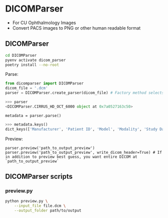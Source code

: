 # DICOMParser

* For CU Ophthalmology Images
* Convert PACS images to PNG or other human readable format

## DICOMParser
```bash
cd DICOMParser
pyenv activate dicom_parser
poetry install --no-root
```

Parse:
```python
from dicomparser import DICOMParser
dicom_file = '.dcm'
parser = DICOMParser.create_parser(dicom_file) # Factory method selects subclass
```

```python
>>> parser
<DICOMParser.CIRRUS_HD_OCT_6000 object at 0x7a0527163c50>
```
```
metadata = parser.parse()
```
```python
>>> metadata.keys()
dict_keys(['Manufacturer', 'Patient ID', 'Model', 'Modality', 'Study Date', 'SOP Class', 'SOP Class Description', 'SOP Instance', 'Series Description', 'png_pages'])
```

Preview:
```
parser.preview('path_to_output_preview')
parser.preview('path_to_output_preview', write_dicom_header=True) # If in addition to preview best guess, you want entire DICOM at `path_to_output_preview`
```

## DICOMParser scripts

### preview.py

```sh
python preview.py \
    --input_file file.dcm \
    --output_folder path/to/output

```
